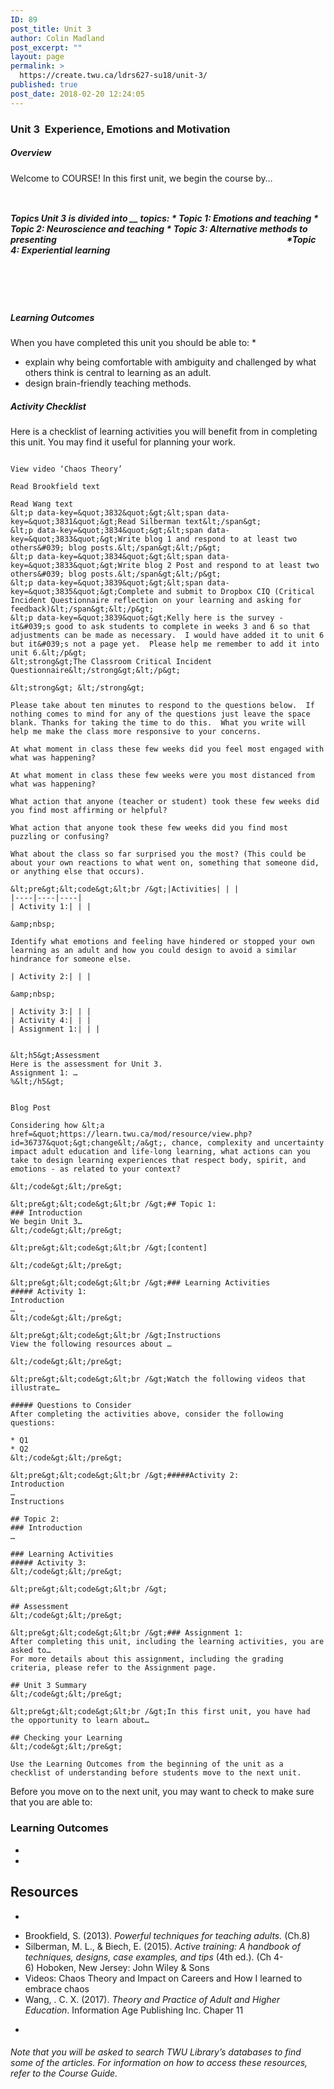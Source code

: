 ```yaml
---
ID: 89
post_title: Unit 3
author: Colin Madland
post_excerpt: ""
layout: page
permalink: >
  https://create.twu.ca/ldrs627-su18/unit-3/
published: true
post_date: 2018-02-20 12:24:05
---
```

<h3>Unit 3  Experience, Emotions and Motivation</h3>

<h5>Overview</h5>

Welcome to COURSE! In this first unit, we begin the course by…

<pre><code><br /></code></pre>

<h5>Topics
Unit 3 is divided into __ topics:
* Topic 1: Emotions and teaching
* Topic 2: Neuroscience and teaching
* Topic 3: Alternative methods to presenting                                                                                                               *Topic 4: Experiential learning</h5>

&nbsp;

&nbsp;

<h5>Learning Outcomes</h5>

When you have completed this unit you should be able to:
*

<ul>
    <li>explain why being comfortable with ambiguity and challenged by what others think is central to learning as an adult.</li>
    <li>design brain-friendly teaching methods.</li>
</ul>

<h5>Activity Checklist</h5>

Here is a checklist of learning activities you will benefit from in completing this unit. You may find it useful for planning your work.

```Read ‘Unit 3 Essentials’ notes

View video ‘Chaos Theory’

Read Brookfield text

Read Wang text
&lt;p data-key=&quot;3832&quot;&gt;&lt;span data-key=&quot;3831&quot;&gt;Read Silberman text&lt;/span&gt;
&lt;p data-key=&quot;3834&quot;&gt;&lt;span data-key=&quot;3833&quot;&gt;Write blog 1 and respond to at least two others&#039; blog posts.&lt;/span&gt;&lt;/p&gt;
&lt;p data-key=&quot;3834&quot;&gt;&lt;span data-key=&quot;3833&quot;&gt;Write blog 2 Post and respond to at least two others&#039; blog posts.&lt;/span&gt;&lt;/p&gt;
&lt;p data-key=&quot;3839&quot;&gt;&lt;span data-key=&quot;3835&quot;&gt;Complete and submit to Dropbox CIQ (Critical Incident Questionnaire reflection on your learning and asking for feedback)&lt;/span&gt;&lt;/p&gt;
&lt;p data-key=&quot;3839&quot;&gt;Kelly here is the survey - it&#039;s good to ask students to complete in weeks 3 and 6 so that adjustments can be made as necessary.  I would have added it to unit 6 but it&#039;s not a page yet.  Please help me remember to add it into unit 6.&lt;/p&gt;
&lt;strong&gt;The Classroom Critical Incident Questionnaire&lt;/strong&gt;&lt;/p&gt;

&lt;strong&gt; &lt;/strong&gt;

Please take about ten minutes to respond to the questions below.  If nothing comes to mind for any of the questions just leave the space blank. Thanks for taking the time to do this.  What you write will help me make the class more responsive to your concerns.

At what moment in class these few weeks did you feel most engaged with what was happening?

At what moment in class these few weeks were you most distanced from what was happening?

What action that anyone (teacher or student) took these few weeks did you find most affirming or helpful?

What action that anyone took these few weeks did you find most puzzling or confusing?

What about the class so far surprised you the most? (This could be about your own reactions to what went on, something that someone did, or anything else that occurs).

&lt;pre&gt;&lt;code&gt;&lt;br /&gt;|Activities| | |
|----|----|----|
| Activity 1:| | |

&amp;nbsp;

Identify what emotions and feeling have hindered or stopped your own learning as an adult and how you could design to avoid a similar hindrance for someone else.

| Activity 2:| | |

&amp;nbsp;

| Activity 3:| | |
| Activity 4:| | |
| Assignment 1:| | |


&lt;h5&gt;Assessment
Here is the assessment for Unit 3.
Assignment 1: …
%&lt;/h5&gt;


Blog Post

Considering how &lt;a href=&quot;https://learn.twu.ca/mod/resource/view.php?id=36737&quot;&gt;change&lt;/a&gt;, chance, complexity and uncertainty impact adult education and life-long learning, what actions can you take to design learning experiences that respect body, spirit, and emotions - as related to your context?

&lt;/code&gt;&lt;/pre&gt;

&lt;pre&gt;&lt;code&gt;&lt;br /&gt;## Topic 1:
### Introduction
We begin Unit 3…
&lt;/code&gt;&lt;/pre&gt;

&lt;pre&gt;&lt;code&gt;&lt;br /&gt;[content]

&lt;/code&gt;&lt;/pre&gt;

&lt;pre&gt;&lt;code&gt;&lt;br /&gt;### Learning Activities
##### Activity 1:
Introduction
…
&lt;/code&gt;&lt;/pre&gt;

&lt;pre&gt;&lt;code&gt;&lt;br /&gt;Instructions
View the following resources about …

&lt;/code&gt;&lt;/pre&gt;

&lt;pre&gt;&lt;code&gt;&lt;br /&gt;Watch the following videos that illustrate…

##### Questions to Consider
After completing the activities above, consider the following questions:

* Q1
* Q2
&lt;/code&gt;&lt;/pre&gt;

&lt;pre&gt;&lt;code&gt;&lt;br /&gt;#####Activity 2:
Introduction
…
Instructions

## Topic 2:
### Introduction
…

### Learning Activities
##### Activity 3:
&lt;/code&gt;&lt;/pre&gt;

&lt;pre&gt;&lt;code&gt;&lt;br /&gt; 

## Assessment
&lt;/code&gt;&lt;/pre&gt;

&lt;pre&gt;&lt;code&gt;&lt;br /&gt;### Assignment 1:
After completing this unit, including the learning activities, you are asked to…
For more details about this assignment, including the grading criteria, please refer to the Assignment page.

## Unit 3 Summary
&lt;/code&gt;&lt;/pre&gt;

&lt;pre&gt;&lt;code&gt;&lt;br /&gt;In this first unit, you have had the opportunity to learn about…

## Checking your Learning
&lt;/code&gt;&lt;/pre&gt;

Use the Learning Outcomes from the beginning of the unit as a checklist of understanding before students move to the next unit.
```

Before you move on to the next unit, you may want to check to make sure that you are able to:

<h3>Learning Outcomes</h3>

*
*

<h2>Resources</h2>

*

<ul>
    <li>Brookfield, S. (2013).<em> Powerful techniques for teaching adults.</em> (Ch.8)</li>
    <li>Silberman, M. L., &amp; Biech, E. (2015). <em>Active training: A handbook of techniques, designs, case examples, and tips</em> (4th ed.). (Ch 4-6) Hoboken, New Jersey: John Wiley &amp; Sons</li>
    <li>Videos: Chaos Theory and Impact on Careers and How I learned to embrace chaos</li>
    <li>Wang, . C. X. (2017). <em>Theory and Practice of Adult and Higher Education</em>. Information Age Publishing Inc. Chaper 11</li>
</ul>

*

<h6>Note that you will be asked to search TWU Library’s databases to find some of the articles. For information on how to access these resources, refer to the Course Guide.</h6>